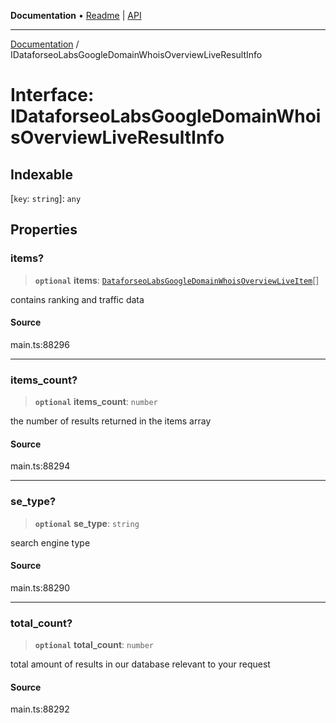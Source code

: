**Documentation** • [Readme](../README.md) \| [API](../globals.md)

***

[Documentation](../README.md) / IDataforseoLabsGoogleDomainWhoisOverviewLiveResultInfo

# Interface: IDataforseoLabsGoogleDomainWhoisOverviewLiveResultInfo

## Indexable

 \[`key`: `string`\]: `any`

## Properties

### items?

> **`optional`** **items**: [`DataforseoLabsGoogleDomainWhoisOverviewLiveItem`](../classes/DataforseoLabsGoogleDomainWhoisOverviewLiveItem.md)[]

contains ranking and traffic data

#### Source

main.ts:88296

***

### items\_count?

> **`optional`** **items\_count**: `number`

the number of results returned in the items array

#### Source

main.ts:88294

***

### se\_type?

> **`optional`** **se\_type**: `string`

search engine type

#### Source

main.ts:88290

***

### total\_count?

> **`optional`** **total\_count**: `number`

total amount of results in our database relevant to your request

#### Source

main.ts:88292
